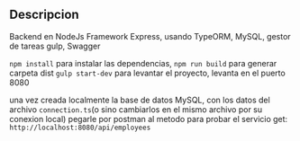 ## Descripcion

Backend en NodeJs Framework Express, usando TypeORM, MySQL, gestor de tareas gulp, Swagger

`npm install` para instalar las dependencias,
`npm run build` para generar carpeta dist 
`gulp start-dev` para levantar el proyecto, levanta en el puerto 8080

una vez creada localmente la base de datos MySQL, con los datos del archivo `connection.ts`(o sino cambiarlos en el mismo archivo por su conexion local) pegarle por postman al metodo para probar el servicio
get: `http://localhost:8080/api/employees`